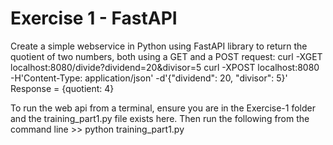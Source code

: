 # Exercise 1 - FastAPI
Create a simple webservice in Python using FastAPI library to return the quotient of two numbers, both using a GET and a POST request:
curl -XGET localhost:8080/divide?dividend=20&divisor=5
curl -XPOST localhost:8080 -H'Content-Type: application/json' -d'{"dividend": 20, "divisor": 5}'
Response = {quotient: 4} 

To run the web api from a terminal, ensure you are in the Exercise-1 folder and the training_part1.py file exists here. Then run the following from the command line >> python training_part1.py

